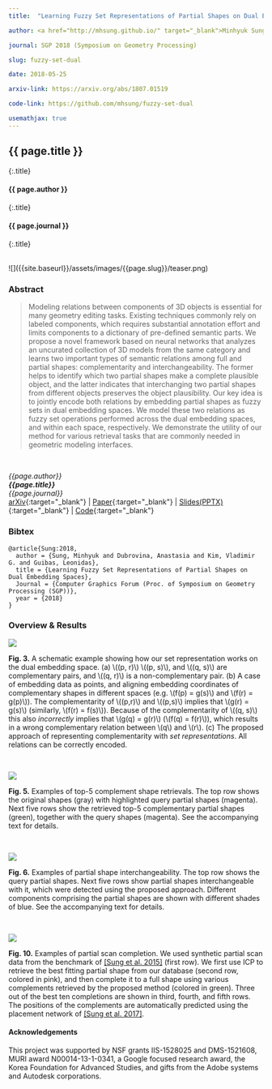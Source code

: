 ```yaml
---
title:  "Learning Fuzzy Set Representations of Partial Shapes on Dual Embedding Spaces"

author: <a href="http://mhsung.github.io/" target="_blank">Minhyuk Sung</a>, <a href="http://web.stanford.edu/~adkarni/" target="_blank">Anastasia Dubrovina</a>, <a href="http://www.vovakim.com/" target="_blank">Vladimir G. Kim</a>, <a href="https://geometry.stanford.edu/member/guibas/" target="_blank:">Leonidas Guibas</a>

journal: SGP 2018 (Symposium on Geometry Processing)

slug: fuzzy-set-dual

date: 2018-05-25

arxiv-link: https://arxiv.org/abs/1807.01519

code-link: https://github.com/mhsung/fuzzy-set-dual

usemathjax: true
---
```



## {{ page.title }}
{:.title}
#### {{ page.author }}
{:.title}
#### {{ page.journal }}
{:.title}

<br />
![]({{site.baseurl}}/assets/images/{{page.slug}}/teaser.png)

### Abstract
>Modeling relations between components of 3D objects is essential for many geometry editing tasks. Existing techniques commonly rely on labeled components, which requires substantial annotation effort and limits components to a dictionary of pre-defined semantic parts. We propose a novel framework based on neural networks that analyzes an uncurated collection of 3D models from the same category and learns two important types of semantic relations among full and partial shapes: complementarity and interchangeability.  The former helps to identify which two partial shapes make a complete plausible object, and the latter indicates that interchanging two partial shapes from different objects preserves the object plausibility. Our key idea is to jointly encode both relations by embedding partial shapes as fuzzy sets in dual embedding spaces. We model these two relations as fuzzy set operations performed across the dual embedding spaces, and within each space, respectively. We demonstrate the utility of our method for various retrieval tasks that are commonly needed in geometric modeling interfaces.
<br />

*{{page.author}}<br>
**{{page.title}}**<br>
{{page.journal}}*<br>
[arXiv]({{page.arxiv-link}}){:target="_blank"}  | 
[Paper]({{site.baseurl}}/assets/files/{{page.slug}}.pdf){:target="_blank"}  | 
[Slides(PPTX)]({{site.baseurl}}/assets/files/{{page.slug}}-slides.pptx){:target="_blank"}  | 
[Code]({{page.code-link}}){:target="_blank"}

### Bibtex
```
@article{Sung:2018,
  author = {Sung, Minhyuk and Dubrovina, Anastasia and Kim, Vladimir G. and Guibas, Leonidas},
  title = {Learning Fuzzy Set Representations of Partial Shapes on Dual Embedding Spaces},
  Journal = {Computer Graphics Forum (Proc. of Symposium on Geometry Processing (SGP))}, 
  year = {2018}
}
```

### Overview & Results

![]({{site.baseurl}}/assets/images/{{page.slug}}/figure_3.png)
<p class="caption">
<b>Fig. 3.</b> A schematic example showing how our set representation works on the dual embedding space. (a) \((p, r)\) \((p, s)\), and \((q, s)\) are complementary pairs, and \((q, r)\) is a non-complementary pair. (b) A case of embedding data as points, and aligning embedding coordinates of complementary shapes in different spaces (e.g. \(f(p) = g(s)\) and \(f(r) = g(p)\)). The complementarity of \((p,r)\) and \((p,s)\) implies that \(g(r) = g(s)\) (similarly, \(f(r) = f(s)\)). Because of the complementarity of \((q, s)\) this also <i>incorrectly</i> implies that \(g(q) = g(r)\) (\(f(q) = f(r)\)), which results in a wrong complementary relation between \(q\) and \(r\). (c) The proposed approach of representing complementarity with <i>set representations</i>. All relations can be correctly encoded.
</p><br>

![]({{site.baseurl}}/assets/images/{{page.slug}}/figure_5.png)
<p class="caption">
<b>Fig. 5.</b> Examples of top-5 complement shape retrievals. The top row shows the original shapes (gray) with highlighted query partial shapes  (magenta). Next five rows show the retrieved top-5 complementary partial shapes (green), together with the query shapes (magenta). See the accompanying text for details.
</p><br>

![]({{site.baseurl}}/assets/images/{{page.slug}}/figure_6.png)
<p class="caption">
<b>Fig. 6.</b> Examples of partial shape interchangeability. The top row shows the query partial shapes. Next five rows show partial shapes interchangeable with it, which were detected using the proposed approach. Different components comprising the partial shapes are shown with different shades of blue. See the accompanying text for details.
</p><br>

![]({{site.baseurl}}/assets/images/{{page.slug}}/figure_10.png)
<p class="caption">
<b>Fig. 10.</b> Examples of partial scan completion. We used synthetic partial scan data from the benchmark of <a href="{{site.baseurl}}/structure-completion.html" target="_blank">[Sung et al. 2015]</a> (first row). We first use ICP to retrieve the best fitting partial shape from our database (second row, colored in pink), and then complete it to a full shape using various complements retrieved by the proposed method (colored in green). Three out of the best ten completions are shown in third, fourth, and fifth rows. The positions of the complements are automatically predicted using the placement network of <a href="{{site.baseurl}}/complement-me.html" target="_blank">[Sung et al. 2017]</a>.
</p>

#### Acknowledgements
This project was supported by NSF grants IIS-1528025 and DMS-1521608, MURI award N00014-13-1-0341, a Google focused research award, the Korea Foundation for Advanced Studies, and gifts from the Adobe systems and Autodesk corporations.

<br />
